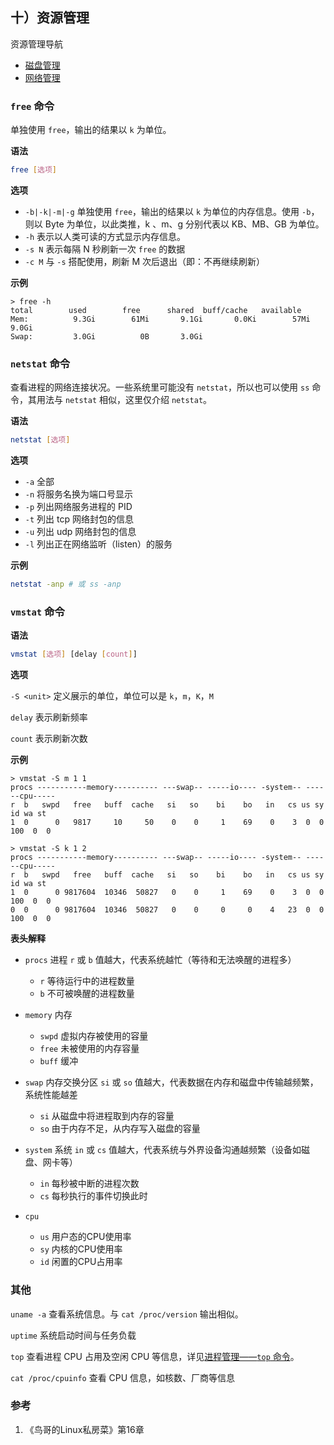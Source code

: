 ## 十）资源管理

资源管理导航

* [磁盘管理](part6-disk-management.md)
* [网络管理](part7-network-management.md)

### `free` 命令

单独使用 `free`，输出的结果以 `k` 为单位。

**语法**

```bash
free [选项]
```

**选项**

* `-b|-k|-m|-g` 单独使用 `free`，输出的结果以 `k` 为单位的内存信息。使用 `-b`，则以 Byte 为单位，以此类推，k 、m、g 分别代表以 KB、MB、GB 为单位。
* `-h` 表示以人类可读的方式显示内存信息。
* `-s N` 表示每隔 N 秒刷新一次 `free` 的数据
* `-c M` 与 `-s` 搭配使用，刷新 M 次后退出（即：不再继续刷新）

**示例**

```
> free -h
total        used        free      shared  buff/cache   available
Mem:          9.3Gi        61Mi       9.1Gi       0.0Ki        57Mi       9.0Gi
Swap:         3.0Gi          0B       3.0Gi
```

### `netstat` 命令

查看进程的网络连接状况。一些系统里可能没有 `netstat`，所以也可以使用 `ss` 命令，其用法与 `netstat` 相似，这里仅介绍 `netstat`。

**语法**

```bash
netstat [选项]
```

**选项**

* `-a` 全部
* `-n` 将服务名换为端口号显示
* `-p` 列出网络服务进程的 PID
* `-t` 列出 tcp 网络封包的信息
* `-u` 列出 udp 网络封包的信息
* `-l` 列出正在网络监听（listen）的服务

**示例**

```bash
netstat -anp # 或 ss -anp
```

### `vmstat` 命令

**语法**

```bash
vmstat [选项] [delay [count]]
```

**选项**

`-S <unit>` 定义展示的单位，单位可以是 `k`，`m`，`K`，`M`

`delay` 表示刷新频率

`count` 表示刷新次数

**示例**

```
> vmstat -S m 1 1
procs -----------memory---------- ---swap-- -----io---- -system-- ------cpu-----
r  b   swpd   free   buff  cache   si   so    bi    bo   in   cs us sy id wa st
1  0      0   9817     10     50    0    0     1    69    0    3  0  0 100  0  0 
```

```
> vmstat -S k 1 2
procs -----------memory---------- ---swap-- -----io---- -system-- ------cpu-----
r  b   swpd   free   buff  cache   si   so    bi    bo   in   cs us sy id wa st
1  0      0 9817604  10346  50827   0    0     1    69    0    3  0  0 100  0  0
0  0      0 9817604  10346  50827   0    0     0     0    4   23  0  0 100  0  0
```

**表头解释**

* `procs` 进程
  `r` 或 `b` 值越大，代表系统越忙（等待和无法唤醒的进程多）
  * `r` 等待运行中的进程数量
  * `b` 不可被唤醒的进程数量

* `memory` 内存
  * `swpd` 虚拟内存被使用的容量
  * `free` 未被使用的内存容量
  * `buff` 缓冲

* `swap` 内存交换分区
  `si` 或 `so` 值越大，代表数据在内存和磁盘中传输越频繁，系统性能越差
  * `si` 从磁盘中将进程取到内存的容量
  * `so` 由于内存不足，从内存写入磁盘的容量
* `system` 系统
  `in` 或 `cs` 值越大，代表系统与外界设备沟通越频繁（设备如磁盘、网卡等）
  * `in` 每秒被中断的进程次数
  * `cs` 每秒执行的事件切换此时
* `cpu` 
  * `us` 用户态的CPU使用率
  * `sy` 内核的CPU使用率
  * `id` 闲置的CPU占用率

### 其他

`uname -a` 查看系统信息。与 `cat /proc/version` 输出相似。

`uptime` 系统启动时间与任务负载

`top` 查看进程 CPU 占用及空闲 CPU 等信息，详见[进程管理——`top` 命令](part9-process-management.md#`top`-命令)。

`cat /proc/cpuinfo` 查看 CPU 信息，如核数、厂商等信息

### 参考

1. 《鸟哥的Linux私房菜》第16章